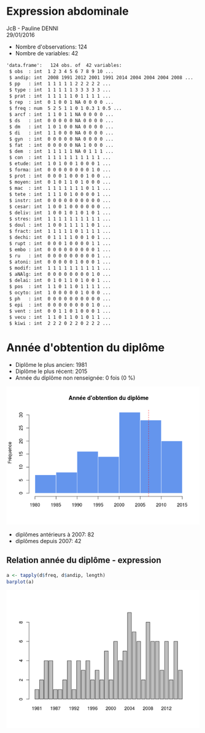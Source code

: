 # Expression abdominale
JcB - Pauline DENNI  
29/01/2016  



- Nombre d'observations: 124
- Nombre de variables: 42


```
'data.frame':	124 obs. of  42 variables:
 $ obs  : int  1 2 3 4 5 6 7 8 9 10 ...
 $ andip: int  2008 1991 2012 2001 1991 2014 2004 2004 2004 2008 ...
 $ pp   : int  1 1 1 1 1 2 2 2 2 2 ...
 $ type : int  1 1 1 1 1 3 3 3 3 3 ...
 $ prat : int  1 1 1 1 1 0 1 1 1 1 ...
 $ rep  : int  0 1 0 0 1 NA 0 0 0 0 ...
 $ freq : num  5 2 5 1 1 0 1 0.3 1 0.5 ...
 $ arcf : int  1 1 0 1 1 NA 0 0 0 0 ...
 $ ds   : int  0 0 0 0 0 NA 0 0 0 0 ...
 $ dm   : int  1 0 1 0 0 NA 0 0 0 0 ...
 $ di   : int  1 1 0 0 0 NA 0 0 0 0 ...
 $ gyn  : int  0 0 0 0 0 NA 0 0 0 0 ...
 $ fat  : int  0 0 0 0 0 NA 1 0 0 0 ...
 $ dem  : int  1 1 1 1 1 NA 0 1 1 1 ...
 $ con  : int  1 1 1 1 1 1 1 1 1 1 ...
 $ etude: int  1 0 1 0 0 1 0 0 0 1 ...
 $ forma: int  0 0 0 0 0 0 0 0 1 0 ...
 $ prot : int  0 0 0 1 0 0 0 1 0 0 ...
 $ moyen: int  0 1 0 1 1 0 1 0 0 0 ...
 $ mac  : int  1 1 1 1 1 1 1 0 1 1 ...
 $ tete : int  1 1 1 0 1 0 0 0 0 1 ...
 $ instr: int  0 0 0 0 0 0 0 0 0 0 ...
 $ cesar: int  1 0 0 1 0 0 0 0 0 0 ...
 $ deliv: int  1 0 0 1 0 1 0 1 0 1 ...
 $ stres: int  1 1 1 1 1 1 1 1 1 1 ...
 $ doul : int  1 0 0 1 1 1 1 1 0 1 ...
 $ fract: int  1 1 1 1 1 0 1 1 1 1 ...
 $ dechi: int  0 1 1 1 1 0 0 1 0 1 ...
 $ rupt : int  0 0 0 1 0 0 0 0 1 1 ...
 $ embo : int  0 0 0 0 0 0 0 0 0 1 ...
 $ ru   : int  0 0 0 0 0 0 0 0 0 1 ...
 $ atoni: int  0 0 0 0 0 1 0 0 0 1 ...
 $ modif: int  1 1 1 1 1 1 1 1 1 1 ...
 $ aNAlg: int  0 0 0 0 0 0 0 0 1 0 ...
 $ delai: int  0 1 0 1 1 0 1 0 0 1 ...
 $ pos  : int  1 1 0 1 1 0 1 1 1 1 ...
 $ ocyto: int  1 0 0 0 0 0 1 0 0 0 ...
 $ ph   : int  0 0 0 0 0 0 0 0 0 0 ...
 $ epi  : int  0 0 0 0 0 0 0 0 1 0 ...
 $ vent : int  0 0 1 1 0 1 0 0 0 1 ...
 $ vecu : int  1 1 0 1 1 0 1 0 1 1 ...
 $ kiwi : int  2 2 2 0 2 2 0 2 2 2 ...
```

Année d'obtention du diplôme
============================



- Diplôme le plus ancien: 1981
- Diplôme le plus récent: 2015
- Année du diplôme non renseignée: 0 fois (0 %)

![](analyse_files/figure-html/unnamed-chunk-4-1.png)

- diplômes antérieurs à 2007: 82
- diplômes depuis 2007: 42

Relation année du diplôme - expression
--------------------------------------

```r
a <- tapply(d$freq, d$andip, length)
barplot(a)
```

![](analyse_files/figure-html/unnamed-chunk-5-1.png)


